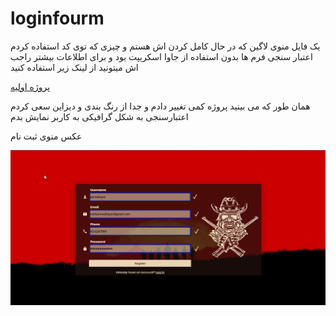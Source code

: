 # loginfourm
یک فایل منوی لاگین که در حال کامل کردن اش هستم و چیزی که توی کد استفاده کردم اعتبار سنجی فرم ها بدون استفاده از جاوا اسکریپت بود و برای اطلاعات بیشتر راجب اش میتونید از لینک زیر استفاده کنید

[پروژه اولیه ](https://quera.org/contest/assignments/41564/problems/140012)

همان طور که می بینید پروژه کمی تغییر دادم و جدا از رنگ بندی  و دیزاین سعی کردم اعتبارسنجی به شکل گرافیکی به کاربر نمایش بدم

عکس منوی ثبت نام

![register menu](images\register.png "Logo Title Text 1")

